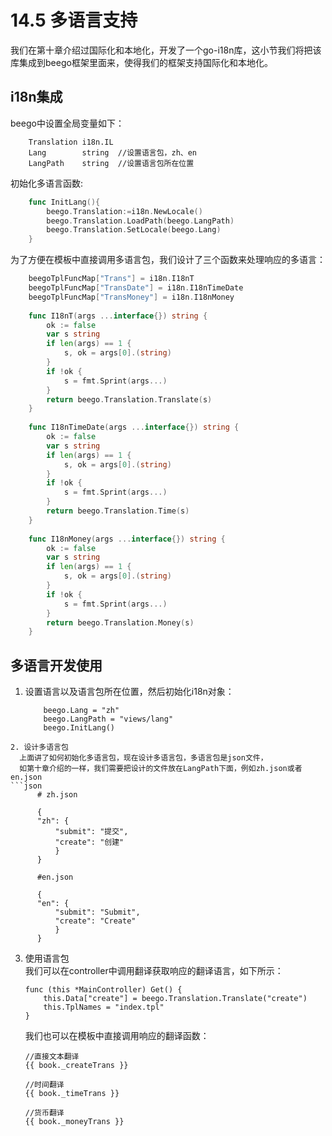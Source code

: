 # 14.5 多语言支持
我们在第十章介绍过国际化和本地化，开发了一个go-i18n库，这小节我们将把该库集成到beego框架里面来，使得我们的框架支持国际化和本地化。

## i18n集成
beego中设置全局变量如下：
```
	Translation	i18n.IL  
	Lang 		string  //设置语言包，zh、en
	LangPath	string  //设置语言包所在位置
```
初始化多语言函数:
```go
	func InitLang(){
		beego.Translation:=i18n.NewLocale()
		beego.Translation.LoadPath(beego.LangPath)
		beego.Translation.SetLocale(beego.Lang)
	}
```

为了方便在模板中直接调用多语言包，我们设计了三个函数来处理响应的多语言：
```go
	beegoTplFuncMap["Trans"] = i18n.I18nT
	beegoTplFuncMap["TransDate"] = i18n.I18nTimeDate
	beegoTplFuncMap["TransMoney"] = i18n.I18nMoney
	
	func I18nT(args ...interface{}) string {
	    ok := false
	    var s string
	    if len(args) == 1 {
	        s, ok = args[0].(string)
	    }
	    if !ok {
	        s = fmt.Sprint(args...)
	    }
	    return beego.Translation.Translate(s)
	}
	
	func I18nTimeDate(args ...interface{}) string {
	    ok := false
	    var s string
	    if len(args) == 1 {
	        s, ok = args[0].(string)
	    }
	    if !ok {
	        s = fmt.Sprint(args...)
	    }
	    return beego.Translation.Time(s)
	}
	
	func I18nMoney(args ...interface{}) string {
	    ok := false
	    var s string
	    if len(args) == 1 {
	        s, ok = args[0].(string)
	    }
	    if !ok {
	        s = fmt.Sprint(args...)
	    }
	    return beego.Translation.Money(s)
	}
```

## 多语言开发使用
1. 设置语言以及语言包所在位置，然后初始化i18n对象：
	```
		beego.Lang = "zh"
		beego.LangPath = "views/lang"
		beego.InitLang()
  ```
2. 设计多语言包   
	上面讲了如何初始化多语言包，现在设计多语言包，多语言包是json文件，
	如第十章介绍的一样，我们需要把设计的文件放在LangPath下面，例如zh.json或者en.json
  ```json
		# zh.json
	
		{
		"zh": {
		    "submit": "提交",
		    "create": "创建"
		    }
		}
		
		#en.json
		
		{
		"en": {
		    "submit": "Submit",
		    "create": "Create"
		    }
		}
  ```

3. 使用语言包   
	我们可以在controller中调用翻译获取响应的翻译语言，如下所示：
	```
	func (this *MainController) Get() {
		this.Data["create"] = beego.Translation.Translate("create")
		this.TplNames = "index.tpl"
	}
	```
	我们也可以在模板中直接调用响应的翻译函数：
	```
	//直接文本翻译
	{{ book._createTrans }}
	
	//时间翻译
	{{ book._timeTrans }}	
	
	//货币翻译
	{{ book._moneyTrans }}	
	```

